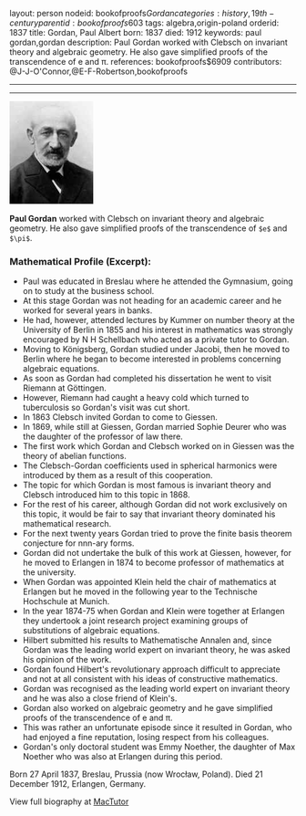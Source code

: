 layout: person
nodeid: bookofproofs$Gordan
categories: history,19th-century
parentid: bookofproofs$603
tags: algebra,origin-poland
orderid: 1837
title: Gordan, Paul Albert
born: 1837
died: 1912
keywords: paul gordan,gordan
description: Paul Gordan worked with Clebsch on invariant theory and algebraic geometry. He also gave simplified proofs of the transcendence of e and π.
references: bookofproofs$6909
contributors: @J-J-O'Connor,@E-F-Robertson,bookofproofs

---



---

![Gordan.jpg](https://github.com/bookofproofs/bookofproofs.github.io/blob/main/_sources/_assets/images/portraits/Gordan.jpg?raw=true)

**Paul Gordan** worked with Clebsch on invariant theory and algebraic geometry. He also gave simplified proofs of the transcendence of `$e$` and `$\pi$`.

### Mathematical Profile (Excerpt):
* Paul was educated in Breslau where he attended the Gymnasium, going on to study at the business school.
* At this stage Gordan was not heading for an academic career and he worked for several years in banks.
* He had, however, attended lectures by Kummer on number theory at the University of Berlin in 1855 and his interest in mathematics was strongly encouraged by N H Schellbach who acted as a private tutor to Gordan.
* Moving to Königsberg, Gordan studied under Jacobi, then he moved to Berlin where he began to become interested in problems concerning algebraic equations.
* As soon as Gordan had completed his dissertation he went to visit Riemann at Göttingen.
* However, Riemann had caught a heavy cold which turned to tuberculosis so Gordan's visit was cut short.
* In 1863 Clebsch invited Gordan to come to Giessen.
* In 1869, while still at Giessen, Gordan married Sophie Deurer who was the daughter of the professor of law there.
* The first work which Gordan and Clebsch worked on in Giessen was the theory of abelian functions.
* The Clebsch-Gordan coefficients used in spherical harmonics were introduced by them as a result of this cooperation.
* The topic for which Gordan is most famous is invariant theory and Clebsch introduced him to this topic in 1868.
* For the rest of his career, although Gordan did not work exclusively on this topic, it would be fair to say that invariant theory dominated his mathematical research.
* For the next twenty years Gordan tried to prove the finite basis theorem conjecture for nnn-ary forms.
* Gordan did not undertake the bulk of this work at Giessen, however, for he moved to Erlangen in 1874 to become professor of mathematics at the university.
* When Gordan was appointed Klein held the chair of mathematics at Erlangen but he moved in the following year to the Technische Hochschule at Munich.
* In the year 1874-75 when Gordan and Klein were together at Erlangen they undertook a joint research project examining groups of substitutions of algebraic equations.
* Hilbert submitted his results to Mathematische Annalen and, since Gordan was the leading world expert on invariant theory, he was asked his opinion of the work.
* Gordan found Hilbert's revolutionary approach difficult to appreciate and not at all consistent with his ideas of constructive mathematics.
* Gordan was recognised as the leading world expert on invariant theory and he was also a close friend of Klein's.
* Gordan also worked on algebraic geometry and he gave simplified proofs of the transcendence of e and π.
* This was rather an unfortunate episode since it resulted in Gordan, who had enjoyed a fine reputation, losing respect from his colleagues.
* Gordan's only doctoral student was Emmy Noether, the daughter of Max Noether who was also at Erlangen during this period.

Born 27 April 1837, Breslau, Prussia (now Wrocław, Poland). Died 21 December 1912, Erlangen, Germany.

View full biography at [MacTutor](https://mathshistory.st-andrews.ac.uk/Biographies/Gordan/)
